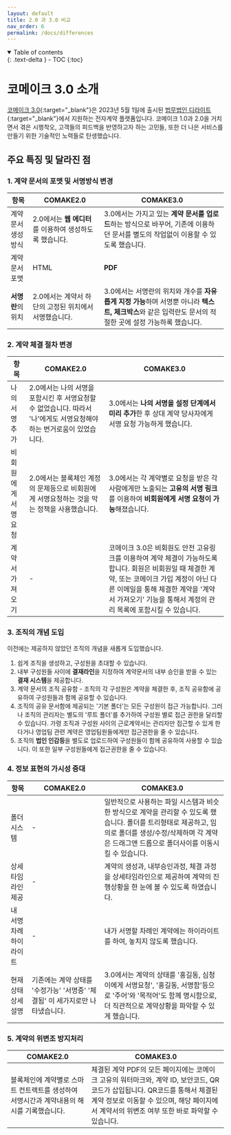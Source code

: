 ```yaml
---
layout: default
title: 2.0 과 3.0 비교
nav_order: 6
permalink: /docs/differences
---
```



<details open markdown="block">
  <summary>
    Table of contents
  </summary>
  {: .text-delta }
- TOC
{:toc}
</details>

# 코메이크 3.0 소개

[코메이크 3.0](https://comake.ai){:target="_blank"}은 2023년 5월 1일에 출시된 [법무법인 디라이트](https://dlightlaw.com){:target="_blank"}에서 지원하는 전자계약 플랫폼입니다. 코메이크 1.0과 2.0을 거치면서 겪은 시행착오, 고객들의 피드백을 반영하고자 하는 고민들, 또한 더 나은 서비스를 만들기 위한 기술적인 노력들로 탄생했습니다.

## 주요 특징 및 달라진 점

### 1. 계약 문서의 포맷 및 서명방식 변경

| 항목 | COMAKE2.0 | COMAKE3.0|
| --- | --- | --- |
| 계약문서 생성방식 | 2.0에서는 **웹 에디터**를 이용하여 생성하도록 했습니다. | 3.0에서는 가지고 있는 **계약 문서를 업로드**하는 방식으로 바꾸어, 기존에 이용하던 문서를 별도의 작업없이 이용할 수 있도록 했습니다. |
| 계약 문서 포맷 | HTML | **PDF** |
| **서명란**의 위치 | 2.0에서는 계약서 하단의 고정된 위치에서 서명했습니다.  | 3.0에서는 서명란의 위치와 개수를 **자유롭게 지정 가능**하며 서명뿐 아니라 **텍스트, 체크박스**와 같은 입력란도 문서의 적절한 곳에 설정 가능하록 했습니다. |


### 2. 계약 체결 절차 변경 

| 항목 | COMAKE2.0 | COMAKE3.0 |
| --- | --- | --- |
| 나의 서명 추가 | 2.0에서는 나의 서명을 포함시킨 후 서명요청할 수 없었습니다. 따라서 '나'에게도 서명요청해야하는 번거로움이 있었습니다. | 3.0에서는 **나의 서명을 설정 단계에서 미리 추가**한 후 상대 계약 당사자에게 서명 요청 가능하게 했습니다. |
| 비회원에게 서명요청 | 2.0에서는 블록체인 계정의 문제등으로 비회원에게 서명요청하는 것을 막는 정책을 사용했습니다. | 3.0에서는 각 계약별로 요청을 받은 각 사람에게만 노출되는 **고유의 서명 링크**를 이용하여 **비회원에게 서명 요청이 가능**해졌습니다. |
|계약서 가져오기| - | 코메이크 3.0은 비회원도 안전 고유링크를 이용하여 계약 체결이 가능하도록 합니다. 회원은 비회원일 때 체결한 계약, 또는 코메이크 가입 계정이 아닌 다른 이메일을 통해 체결한 계약을 '계약서 가져오기' 기능을 통해서 계정의 관리 목록에 포함시킬 수 있습니다. 


### 3. 조직의 개념 도입
이전에는 제공하지 않았던 조직의 개념을 새롭게 도입했습니다.

1. 쉽게 조직을 생성하고, 구성원을 초대할 수 있습니다.
2. 내부 구성원들 사이에 **결재라인**을 지정하여 계약문서의 내부 승인을 받을 수 있는 **결재 시스템**을 제공합니다. 
3. 계약 문서의 조직 공유함 - 조직의 각 구성원은 계약을 체결한 후, 조직 공유함에 공유하여 구성원들과 함께 공유할 수  있습니다. 
4. 조직의 공유 문서함에 제공되는 '기본 폴더'는 모든 구성원이 접근 가능합니다. 그러나 조직의 관리자는 별도의 '루트 폴더'를 추가하여 구성원 별로 접근 권한을 달리할 수 있습니다. 가령 조직과 구성원 사이의 근로계약서는 관리자만 접근할 수 있게 한다거나 영업팀 관련 계약은 영업팀원들에게만 접근권한을 줄 수 있습니다.
5. 조직의 **법인 인감등**을 별도로 업로드하여 구성원들이 함께 공유하여 사용할 수 있습니다. 이 또한 일부 구성원들에게 접근권한을 줄 수 있습니다.

### 4. 정보 표현의 가시성 증대 

| 항목 | COMAKE2.0 | COMAKE3.0 |
| --- | --- | --- |
| 폴더 시스템| - | 일반적으로 사용하는 파일 시스템과 비슷한 방식으로 계약을 관리할 수 있도록 했습니다. 폴더를 트리형태로 제공하고, 임의로 폴더를 생성/수정/삭제하며 각 계약은 드래그앤 드롭으로 폴더사이를 이동시킬 수 있습니다. |
| 상세 타임라인 제공| - | 계약의 생성과, 내부승인과정, 체결 과정을 상세타임라인으로 제공하여 계약의 진행상황을 한 눈에 볼 수 있도록 하였습니다. 
| 내 서명차례 하이라이트 | -| 내가 서명할 차례인 계약에는 하이라이트를 하여, 놓치지 않도록 했습니다. |
|현재상태 상세설명|기존에는 계약 상태를 '수정가능' '서명중' '체결됨' 이 세가지로만 나타냈습니다.| 3.0에서는 계약의 상태를 '홍길동, 심청이에게 서명요청', '홍길동, 서명함'등으로 '주어'와 '목적어'도 함께 명시함으로, 더 직관적으로 계약상황을 파악할 수 있게 했습니다.|

### 5. 계약의 위변조 방지처리

| COMAKE2.0 | COMAKE3.0 |
| --- | --- |
| 블록체인에 계약별로 스마트 컨트랙트를 생성하여 서명시간과 계약내용의 해시를 기록했습니다. | 체결된 계약 PDF의 모든 페이지에는 코메이크 고유의 워터마크와, 계약 ID, 보안코드, QR코드가 삽입됩니다.  QR코드를 통해서 체결된 계약 정보로 이동할 수 있으며, 해당 페이지에서 계약서의 위변조 여부 또한 바로 파악할 수 있습니다. |


